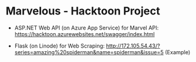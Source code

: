 ﻿# Marvelous - Hacktoon Project

* ASP.NET Web API (on Azure App Service) for Marvel API: https://hacktoon.azurewebsites.net/swagger/index.html  

* Flask (on Linode) for Web Scraping: http://172.105.54.43/?series=amazing%20spiderman&name=spiderman&issue=5 (Example)

